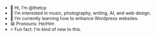 - 👋 Hi, I’m @thetcp
- 👀 I’m interested in music, photography, writing, AI, and web design.
- 🌱 I’m currently learning how to enhance Wordpress websites. 
- 😄 Pronouns: He/Him
- ⚡ Fun fact: I'm kind of new to this.

<!---
thetcp/thetcp is a ✨ special ✨ repository because its `README.md` (this file) appears on your GitHub profile.
You can click the Preview link to take a look at your changes.
--->

